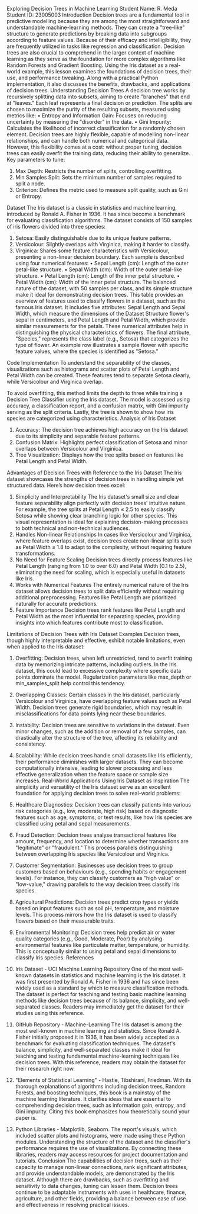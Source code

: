 Exploring Decision Trees in Machine Learning 
Student Name: R. Meda 
Student ID: 23005003 
Introduction 
Decision trees are a fundamental tool in predictive modelling because they are among the most 
straightforward and understandable machine-learning methods. They can create a "tree-like" structure to 
generate predictions by breaking data into subgroups according to feature values. Because of their efficacy 
and intelligibility, they are frequently utilized in tasks like regression and classification. Decision trees are also 
crucial to comprehend in the larger context of machine learning as they serve as the foundation for more 
complex algorithms like Random Forests and Gradient Boosting. 
Using the Iris dataset as a real-world example, this lesson examines the foundations of decision trees, their 
use, and performance tweaking. Along with a practical Python implementation, it also discusses the benefits, 
drawbacks, and applications of decision trees. 
Understanding Decision Trees 
A decision tree works by recursively splitting data into subsets, aiming to create "branches" that end at 
"leaves." Each leaf represents a final decision or prediction. The splits are chosen to maximize the purity of 
the resulting subsets, measured using metrics like: 
• Entropy and Information Gain: Focuses on reducing uncertainty by measuring the "disorder" in the 
data. 
• Gini Impurity: Calculates the likelihood of incorrect classification for a randomly chosen element. 
Decision trees are highly flexible, capable of modelling non-linear relationships, and can handle both 
numerical and categorical data. However, this flexibility comes at a cost: without proper tuning, decision trees 
can easily overfit the training data, reducing their ability to generalize. 
Key parameters to tune: 
1. Max Depth: Restricts the number of splits, controlling overfitting. 
2. Min Samples Split: Sets the minimum number of samples required to split a node. 
3. Criterion: Defines the metric used to measure split quality, such as Gini or Entropy. 
 
Dataset 
The Iris dataset is a classic in statistics and machine learning, introduced by Ronald A. Fisher in 1936. It has 
since become a benchmark for evaluating classification algorithms. The dataset consists of 150 samples of 
iris flowers divided into three species: 
1. Setosa: Easily distinguishable due to its unique feature patterns. 
2. Versicolour: Slightly overlaps with Virginica, making it harder to classify. 
3. Virginica: Shares some feature characteristics with Versicolour, presenting a non-linear decision 
boundary. 
Each sample is described using four numerical features: 
• Sepal Length (cm): Length of the outer petal-like structure. 
• Sepal Width (cm): Width of the outer petal-like structure. 
• Petal Length (cm): Length of the inner petal structure. 
• Petal Width (cm): Width of the inner petal structure. 
The balanced nature of the dataset, with 50 samples per class, and its simple structure make it ideal for 
demonstrating decision trees. 
This table provides an overview of features used to classify flowers in a dataset, such as the famous Iris 
dataset. It includes five attributes: Sepal Length and Sepal Width, which measure the dimensions of the 
Dataset Structure 
flower's sepal in centimeters, and Petal Length and Petal Width, which provide similar measurements for the 
petals. These numerical attributes help in distinguishing the physical characteristics of flowers. The final 
attribute, "Species," represents the class label (e.g., Setosa) that categorizes the type of flower. An example 
row illustrates a sample flower with specific feature values, where the species is identified as "Setosa." 
 
Code Implementation 
To understand the separability of the classes, visualizations such as histograms and scatter plots of Petal 
Length and Petal Width can be created. These features tend to separate Setosa clearly, while Versicolour 
and Virginica overlap. 
 
To avoid overfitting, this method limits the depth to three while training a Decision Tree Classifier using the 
Iris dataset. The model is assessed using accuracy, a classification report, and a confusion matrix, with Gini 
impurity serving as the split criteria. Lastly, the tree is shown to show how iris species are categorized using 
characteristics. 
Analysis of Iris Dataset 
1. Accuracy: The decision tree achieves high accuracy on the Iris dataset due to its simplicity and 
separable feature patterns. 
2. Confusion Matrix: Highlights perfect classification of Setosa and minor overlaps between Versicolour 
and Virginica. 
3. Tree Visualization: Displays how the tree splits based on features like Petal Length and Petal Width. 
 
Advantages of Decision Trees with Reference to the Iris Dataset 
The Iris dataset showcases the strengths of decision trees in handling simple yet structured data. Here’s how 
decision trees excel: 
1. Simplicity and Interpretability 
The Iris dataset's small size and clear feature separability align perfectly with decision trees' intuitive nature. 
For example, the tree splits at Petal Length ≤ 2.5 to easily classify Setosa while showing clear branching 
logic for other species. This visual representation is ideal for explaining decision-making processes to both 
technical and non-technical audiences. 
2. Handles Non-linear Relationships 
In cases like Versicolour and Virginica, where feature overlaps exist, decision trees create non-linear splits 
such as Petal Width ≤ 1.8 to adapt to the complexity, without requiring feature transformations. 
3. No Need for Feature Scaling 
Decision trees directly process features like Petal Length (ranging from 1.0 to over 6.0) and Petal Width (0.1 
to 2.5), eliminating the need for scaling, which is especially useful in datasets like Iris. 
4. Works with Numerical Features 
The entirely numerical nature of the Iris dataset allows decision trees to split data efficiently without requiring 
additional preprocessing. Features like Petal Length are prioritized naturally for accurate predictions. 
5. Feature Importance 
Decision trees rank features like Petal Length and Petal Width as the most influential for separating species, 
providing insights into which features contribute most to classification. 
 
Limitations of Decision Trees with Iris Dataset Examples 
Decision trees, though highly interpretable and effective, exhibit notable limitations, even when applied to the 
Iris dataset: 
1. Overfitting: Decision trees, when left unrestricted, tend to overfit training data by memorizing 
intricate patterns, including outliers. In the Iris dataset, this could lead to excessive complexity where 
specific data points dominate the model. Regularization parameters like max_depth or 
min_samples_split help control this tendency. 
2. Overlapping Classes: Certain classes in the Iris dataset, particularly Versicolour and Virginica, 
have overlapping feature values such as Petal Width. Decision trees generate rigid boundaries, 
which may result in misclassifications for data points lying near these boundaries. 
3. Instability: Decision trees are sensitive to variations in the dataset. Even minor changes, such as 
the addition or removal of a few samples, can drastically alter the structure of the tree, affecting its 
reliability and consistency. 
4. Scalability: While decision trees handle small datasets like Iris efficiently, their performance 
diminishes with larger datasets. They can become computationally intensive, leading to slower 
processing and less effective generalization when the feature space or sample size increases. 
Real-World Applications Using Iris Dataset as Inspiration 
The simplicity and versatility of the Iris dataset serve as an excellent foundation for applying decision trees 
to solve real-world problems: 
1. Healthcare Diagnostics: Decision trees can classify patients into various risk categories (e.g., low, 
moderate, high risk) based on diagnostic features such as age, symptoms, or test results, like how 
Iris species are classified using petal and sepal measurements. 
2. Fraud Detection: Decision trees analyse transactional features like amount, frequency, and location 
to determine whether transactions are "legitimate" or "fraudulent." This process parallels 
distinguishing between overlapping Iris species like Versicolour and Virginica. 
3. Customer Segmentation: Businesses use decision trees to group customers based on behaviours 
(e.g., spending habits or engagement levels). For instance, they can classify customers as "high
value" or "low-value," drawing parallels to the way decision trees classify Iris species. 
4. Agricultural Predictions: Decision trees predict crop types or yields based on input features such 
as soil pH, temperature, and moisture levels. This process mirrors how the Iris dataset is used to 
classify flowers based on their measurable traits. 
5. Environmental Monitoring: Decision trees help predict air or water quality categories (e.g., Good, 
Moderate, Poor) by analysing environmental features like particulate matter, temperature, or humidity. 
This is conceptually similar to using petal and sepal dimensions to classify Iris species. 
References 
1. Iris Dataset - UCI Machine Learning Repository 
One of the most well-known datasets in statistics and machine learning is the Iris dataset. It was first 
presented by Ronald A. Fisher in 1936 and has since been widely used as a standard by which to 
measure classification methods. The dataset is perfect for teaching and testing basic machine
learning methods like decision trees because of its balance, simplicity, and well-separated classes. 
Readers may immediately get the dataset for their studies using this reference. 
 
2. GitHub Repository - Machine-Learning 
The Iris dataset is among the most well-known in machine learning and statistics. Since Ronald A. 
Fisher initially proposed it in 1936, it has been widely accepted as a benchmark for evaluating 
classification techniques. The dataset's balance, simplicity, and well-separated classes make it ideal 
for teaching and testing fundamental machine-learning techniques like decision trees. With this 
reference, readers may obtain the dataset for their research right now. 
 
3. "Elements of Statistical Learning" - Hastie, Tibshirani, Friedman. 
With its thorough explanations of algorithms including decision trees, Random Forests, and boosting 
techniques, this book is a mainstay of the machine learning literature. It clarifies ideas that are 
essential to comprehending decision trees, such as information gain, entropy, and Gini impurity. Citing 
this book emphasizes how theoretically sound your paper is. 
 
4. Python Libraries - Matplotlib, Seaborn. 
The report's visuals, which included scatter plots and histograms, were made using these Python 
modules. Understanding the structure of the dataset and the classifier's performance requires the use 
of visualizations. By connecting these libraries, readers may access resources for project 
documentation and tutorials. 
Conclusion 
The capabilities of decision trees, such as their capacity to manage non-linear connections, rank significant 
attributes, and provide understandable models, are demonstrated by the Iris dataset. Although there are 
drawbacks, such as overfitting and sensitivity to data changes, tuning can lessen them. Decision trees 
continue to be adaptable instruments with uses in healthcare, finance, agriculture, and other fields, providing 
a balance between ease of use and effectiveness in resolving practical issues.
